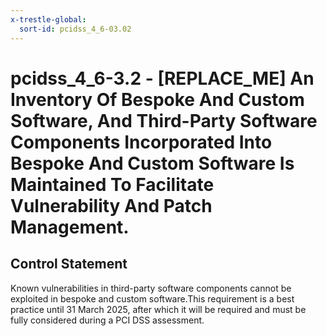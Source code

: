 ```yaml
---
x-trestle-global:
  sort-id: pcidss_4_6-03.02
---
```


# pcidss_4_6-3.2 - \[REPLACE_ME\] An Inventory Of Bespoke And Custom Software, And Third-Party Software Components Incorporated Into Bespoke And Custom Software Is Maintained To Facilitate Vulnerability And Patch Management.

## Control Statement

Known vulnerabilities in third-party software components cannot be exploited in bespoke
and custom software.This requirement is a best practice until 31 March 2025, after which
it will be required and must be fully considered during a PCI DSS assessment.
